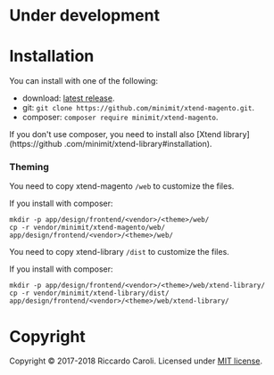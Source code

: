 
# Under development

# Installation

You can install with one of the following:
* download: [latest release](https://github.com/minimit/xtend-magento/releases/latest).
* git: `git clone https://github.com/minimit/xtend-magento.git`.
* composer: `composer require minimit/xtend-magento`.

If you don't use composer, you need to install also [Xtend library](https://github
.com/minimit/xtend-library#installation).

### Theming

You need to copy xtend-magento `/web` to customize the files.

If you install with composer:
```
mkdir -p app/design/frontend/<vendor>/<theme>/web/
cp -r vendor/minimit/xtend-magento/web/ app/design/frontend/<vendor>/<theme>/web/
```

You need to copy xtend-library `/dist` to customize the files.

If you install with composer:
```
mkdir -p app/design/frontend/<vendor>/<theme>/web/xtend-library/
cp -r vendor/minimit/xtend-library/dist/ app/design/frontend/<vendor>/<theme>/web/xtend-library/
```

# Copyright

Copyright © 2017-2018 Riccardo Caroli. Licensed under [MIT license](http://www.opensource.org/licenses/mit-license.php).

